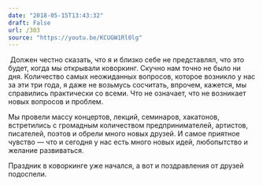 ```yaml
---
date: "2018-05-15T13:43:32"
draft: False
url: /303
source: "https://youtu.be/KCUGW1Rl0lg"
---
```


[​](https://youtu.be/KCUGW1Rl0lg)
Должен честно сказать, что я и близко себе не представлял, что это будет, когда мы открывали коворкинг. Скучно нам точно не было ни дня. Количество самых неожиданных вопросов, которое возникло у нас за эти три года, я даже не возьмусь сосчитать, впрочем, кажется, мы справились практически со всеми. Что не означает, что не возникает новых вопросов и проблем.

Мы провели массу концертов, лекций, семинаров, хакатонов, встретились с громадным количеством предпринимателей, артистов, писателей, поэтов и обрели много новых друзей. И самое приятное чувство — что и сегодня у нас есть много новых идей, любопытство и желание развиваться.

Праздник в коворкинге уже начался, а вот и поздравления от друзей подоспели.
